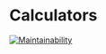 # Calculators

[![Maintainability](https://api.codeclimate.com/v1/badges/5ab08e4de374feaff74c/maintainability)](https://codeclimate.com/repos/6112954e67b82263af01b0f1/maintainability)
